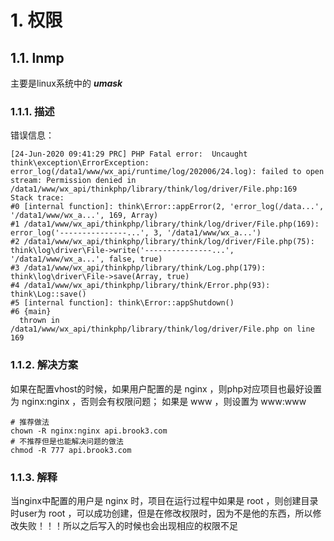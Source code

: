 # 1. 权限
## 1.1. lnmp
主要是linux系统中的 ***umask***

### 1.1.1. 描述
错误信息：
```shell
[24-Jun-2020 09:41:29 PRC] PHP Fatal error:  Uncaught think\exception\ErrorException: error_log(/data1/www/wx_api/runtime/log/202006/24.log): failed to open stream: Permission denied in /data1/www/wx_api/thinkphp/library/think/log/driver/File.php:169
Stack trace:
#0 [internal function]: think\Error::appError(2, 'error_log(/data...', '/data1/www/wx_a...', 169, Array)
#1 /data1/www/wx_api/thinkphp/library/think/log/driver/File.php(169): error_log('---------------...', 3, '/data1/www/wx_a...')
#2 /data1/www/wx_api/thinkphp/library/think/log/driver/File.php(75): think\log\driver\File->write('---------------...', '/data1/www/wx_a...', false, true)
#3 /data1/www/wx_api/thinkphp/library/think/Log.php(179): think\log\driver\File->save(Array, true)
#4 /data1/www/wx_api/thinkphp/library/think/Error.php(93): think\Log::save()
#5 [internal function]: think\Error::appShutdown()
#6 {main}
  thrown in /data1/www/wx_api/thinkphp/library/think/log/driver/File.php on line 169
```

### 1.1.2. 解决方案
如果在配置vhost的时候，如果用户配置的是 nginx ，则php对应项目也最好设置为 nginx:nginx ，否则会有权限问题；
如果是 www ，则设置为 www:www
```shell
# 推荐做法
chown -R nginx:nginx api.brook3.com
# 不推荐但是也能解决问题的做法
chmod -R 777 api.brook3.com
```

### 1.1.3. 解释
当nginx中配置的用户是 nginx 时，项目在运行过程中如果是 root ，则创建目录时user为 root ，可以成功创建，但是在修改权限时，因为不是他的东西，所以修改失败！！！所以之后写入的时候也会出现相应的权限不足
